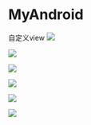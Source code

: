 # MyAndroid
自定义view
![](https://github.com/LinKermit/MyAndroid/raw/master/screen/search.PNG)

![](https://github.com/LinKermit/MyAndroid/raw/master/screen/分数.PNG)

![](https://github.com/LinKermit/MyAndroid/raw/master/screen/三阶.PNG)

![](https://github.com/LinKermit/MyAndroid/raw/master/screen/位移.PNG)


![](https://github.com/LinKermit/MyAndroid/raw/master/screen/心形.PNG)

![](https://github.com/LinKermit/MyAndroid/raw/master/screen/蛛网.PNG)
